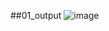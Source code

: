 ##01_output
![image](https://github.com/user-attachments/assets/4fc41d2b-86f1-4c8e-bad1-c1beb74fbfd2)
